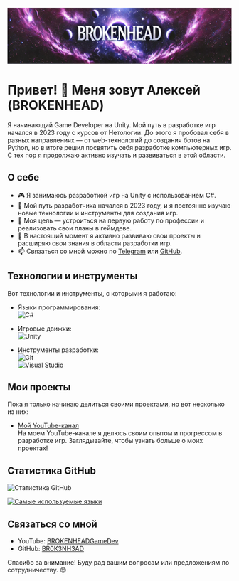 [![Header](https://github.com/BR0K3NH3AD/BR0K3NH3AD/blob/main/assets/Banner.jpg)](https://www.youtube.com/@BROKENHEADGameDev)

# Привет! 👋 Меня зовут Алексей (BROKENHEAD)

Я начинающий Game Developer на Unity. Мой путь в разработке игр начался в 2023 году с курсов от Нетологии. До этого я пробовал себя в разных направлениях — от web-технологий до создания ботов на Python, но в итоге решил посвятить себя разработке компьютерных игр. С тех пор я продолжаю активно изучать и развиваться в этой области.

## О себе

- 🎮 Я занимаюсь разработкой игр на Unity с использованием C#.
- 📅 Мой путь разработчика начался в 2023 году, и я постоянно изучаю новые технологии и инструменты для создания игр.
- 🚀 Моя цель — устроиться на первую работу по профессии и реализовать свои планы в геймдеве.
- 🎯 В настоящий момент я активно развиваю свои проекты и расширяю свои знания в области разработки игр.
- 📫 Связаться со мной можно по [Telegram](https://t.me/BR0KENHEAD) или [GitHub](https://github.com/BR0K3NH3AD).

## Технологии и инструменты

Вот технологии и инструменты, с которыми я работаю:

- Языки программирования:  
  ![C#](https://img.shields.io/badge/-C%23-333?style=flat&logo=c-sharp)
  
- Игровые движки:  
  ![Unity](https://img.shields.io/badge/-Unity-333?style=flat&logo=unity)

- Инструменты разработки:  
  ![Git](https://img.shields.io/badge/-Git-333?style=flat&logo=git)  
  ![Visual Studio](https://img.shields.io/badge/-Visual_Studio-333?style=flat&logo=visual-studio)

## Мои проекты

Пока я только начинаю делиться своими проектами, но вот несколько из них:

- [Мой YouTube-канал](https://www.youtube.com/@BROKENHEADGameDev)  
  На моем YouTube-канале я делюсь своим опытом и прогрессом в разработке игр. Заглядывайте, чтобы узнать больше о моих проектах!

## Статистика GitHub

![Статистика GitHub](https://github-readme-stats.vercel.app/api?username=BR0K3NH3AD&show_icons=true&theme=radical)

[![Самые используемые языки](https://github-readme-stats.vercel.app/api/top-langs/?username=BR0K3NH3AD&layout=compact&theme=radical)](https://github.com/anuraghazra/github-readme-stats)

## Связаться со мной

- YouTube: [BROKENHEADGameDev](https://www.youtube.com/@BROKENHEADGameDev)
- GitHub: [BR0K3NH3AD](https://github.com/BR0K3NH3AD)

Спасибо за внимание! Буду рад вашим вопросам или предложениям по сотрудничеству. 😊
